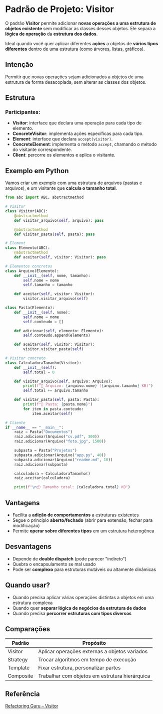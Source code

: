 # Padrão de Projeto: Visitor

O padrão **Visitor** permite adicionar **novas operações a uma estrutura de objetos existente**
sem modificar as classes desses objetos. Ele separa a **lógica de operação** da
**estrutura dos dados**.

Ideal quando você quer aplicar diferentes **ações** a objetos de **vários tipos diferentes**
dentro de uma estrutura (como árvores, listas, gráficos).

## Intenção

Permitir que novas operações sejam adicionados a objetos de uma estrutura de forma desacoplada,
sem alterar as classes dos objetos.

## Estrutura

### Participantes:

- **Visitor**: interface que declara uma operação para cada tipo de elemento.
- **ConcreteVisitor**: implementa ações específicas para cada tipo.
- **Element**: interface que declara `accept(visitor)`.
- **ConcreteElement**: implementa o método `accept`, chamando o método do visitante correspondente.
- **Client**: percorre os elementos e aplica o visitante.

## Exemplo em Python

Vamos criar um exemplo com uma estrutura de arquivos (pastas e arquivos), e um visitante
que **calcula o tamanho total**.

```py
from abc import ABC, abstractmethod

# Visitor
class Visitor(ABC):
    @abstractmethod
    def visitar_arquivo(self, arquivo): pass

    @abstractmethod
    def visitar_pasta(self, pasta): pass

# Element
class Elemento(ABC):
    @abstractmethod
    def aceitar(self, visitor: Visitor): pass

# Elementos concretos
class Arquivo(Elemento):
    def __init__(self, nome, tamanho):
        self.nome = nome
        self.tamanho = tamanho

    def aceitar(self, visitor: Visitor):
        visitor.visitar_arquivo(self)

class Pasta(Elemento):
    def __init__(self, nome):
        self.nome = nome
        self.conteudo = []

    def adicionar(self, elemento: Elemento):
        self.conteudo.append(elemento)

    def aceitar(self, visitor: Visitor):
        visitor.visitar_pasta(self)

# Visitor concreto
class CalculadoraTamanho(Visitor):
    def __init__(self):
        self.total = 0

    def visitar_arquivo(self, arquivo: Arquivo):
        print(f"📄 Arquivo: {arquivo.nome} ({arquivo.tamanho} KB)")
        self.total += arquivo.tamanho

    def visitar_pasta(self, pasta: Pasta):
        print(f"📁 Pasta: {pasta.nome}")
        for item in pasta.conteudo:
            item.aceitar(self)

# Cliente
if __name__ == "__main__":
    raiz = Pasta("Documentos")
    raiz.adicionar(Arquivo("cv.pdf", 300))
    raiz.adicionar(Arquivo("foto.jpg", 1500))

    subpasta = Pasta("Projetos")
    subpasta.adicionar(Arquivo("app.py", 40))
    subpasta.adicionar(Arquivo("readme.md", 10))
    raiz.adicionar(subpasta)

    calculadora = CalculadoraTamanho()
    raiz.aceitar(calculadora)

    print(f"\n📦 Tamanho total: {calculadora.total} KB")
```

## Vantagens

- Facilita a **adição de comportamentos** a estruturas existentes
- Segue o princípio **aberto/fechado** (abrir para extensão, fechar para modificação)
- Permite **operar sobre diferentes tipos** em um estrutura heterogênea

## Desvantagens

- Depende de **double dispatch** (pode parecer "indireto")
- Quebra o encapsulamento se mal usado
- Pode ser **complexo** para estruturas mutáveis ou altamente dinâmicas

## Quando usar?

- Quando precisa aplicar várias operações distintas a objetos em uma estrutura complexa
- Quando quer **separar lógica de negócios da estrutura de dados**
- Quando precisa **percorrer estruturas com tipos diversos**

## Comparações

Padrão    | Propósito
--------- | ----------------------------------------------
Visitor   | Aplicar operações externas a objetos variados
Strategy  | Trocar algoritmos em tempo de execução
Template  | Fixar estrutura, personalizar partes
Composite | Trabalhar com objetos em estrutura hierárquica

## Referência
[Refactoring Guru – Visitor](https://refactoring.guru/pt-br/design-patterns/visitor)